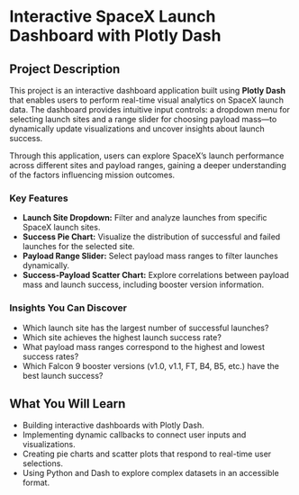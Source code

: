 # Interactive SpaceX Launch Dashboard with Plotly Dash

## Project Description

This project is an interactive dashboard application built using **Plotly Dash** that enables users to perform real-time visual analytics on SpaceX launch data. The dashboard provides intuitive input controls: a dropdown menu for selecting launch sites and a range slider for choosing payload mass—to dynamically update visualizations and uncover insights about launch success.

Through this application, users can explore SpaceX’s launch performance across different sites and payload ranges, gaining a deeper understanding of the factors influencing mission outcomes.

### Key Features

- **Launch Site Dropdown:** Filter and analyze launches from specific SpaceX launch sites.
- **Success Pie Chart:** Visualize the distribution of successful and failed launches for the selected site.
- **Payload Range Slider:** Select payload mass ranges to filter launches dynamically.
- **Success-Payload Scatter Chart:** Explore correlations between payload mass and launch success, including booster version information.

### Insights You Can Discover

- Which launch site has the largest number of successful launches?
- Which site achieves the highest launch success rate?
- What payload mass ranges correspond to the highest and lowest success rates?
- Which Falcon 9 booster versions (v1.0, v1.1, FT, B4, B5, etc.) have the best launch success?

## What You Will Learn

- Building interactive dashboards with Plotly Dash.
- Implementing dynamic callbacks to connect user inputs and visualizations.
- Creating pie charts and scatter plots that respond to real-time user selections.
- Using Python and Dash to explore complex datasets in an accessible format.


